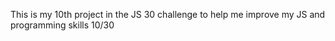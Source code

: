This is my 10th project in the JS 30 challenge to help me improve my JS and programming skills 10/30

